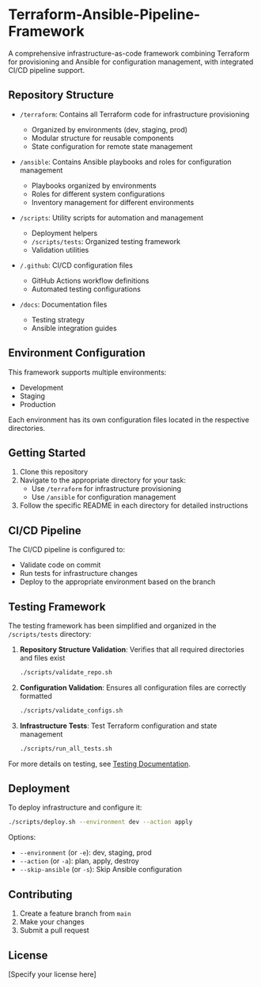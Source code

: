 # Terraform-Ansible-Pipeline-Framework

A comprehensive infrastructure-as-code framework combining Terraform for provisioning and Ansible for configuration management, with integrated CI/CD pipeline support.

## Repository Structure

- `/terraform`: Contains all Terraform code for infrastructure provisioning
  - Organized by environments (dev, staging, prod)
  - Modular structure for reusable components
  - State configuration for remote state management

- `/ansible`: Contains Ansible playbooks and roles for configuration management
  - Playbooks organized by environments
  - Roles for different system configurations
  - Inventory management for different environments

- `/scripts`: Utility scripts for automation and management
  - Deployment helpers
  - `/scripts/tests`: Organized testing framework
  - Validation utilities

- `/.github`: CI/CD configuration files
  - GitHub Actions workflow definitions
  - Automated testing configurations

- `/docs`: Documentation files
  - Testing strategy
  - Ansible integration guides

## Environment Configuration

This framework supports multiple environments:
- Development
- Staging
- Production

Each environment has its own configuration files located in the respective directories.

## Getting Started

1. Clone this repository
2. Navigate to the appropriate directory for your task:
   - Use `/terraform` for infrastructure provisioning
   - Use `/ansible` for configuration management
3. Follow the specific README in each directory for detailed instructions

## CI/CD Pipeline

The CI/CD pipeline is configured to:
- Validate code on commit
- Run tests for infrastructure changes
- Deploy to the appropriate environment based on the branch

## Testing Framework

The testing framework has been simplified and organized in the `/scripts/tests` directory:

1. **Repository Structure Validation**: Verifies that all required directories and files exist
   ```bash
   ./scripts/validate_repo.sh
   ```

2. **Configuration Validation**: Ensures all configuration files are correctly formatted
   ```bash
   ./scripts/validate_configs.sh
   ```

3. **Infrastructure Tests**: Test Terraform configuration and state management
   ```bash
   ./scripts/run_all_tests.sh
   ```

For more details on testing, see [Testing Documentation](docs/testing.md).

## Deployment

To deploy infrastructure and configure it:

```bash
./scripts/deploy.sh --environment dev --action apply
```

Options:
- `--environment` (or `-e`): dev, staging, prod
- `--action` (or `-a`): plan, apply, destroy
- `--skip-ansible` (or `-s`): Skip Ansible configuration

## Contributing

1. Create a feature branch from `main`
2. Make your changes
3. Submit a pull request

## License

[Specify your license here]